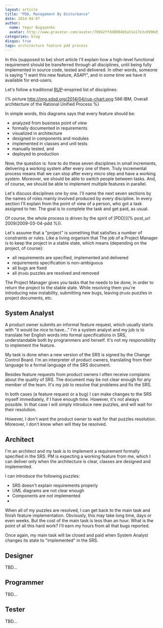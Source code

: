 ```yaml
---
layout: article
title: "PDD, Management By Disturbance"
date: 2014-04-07
author:
  name: Yegor Bugayenko
  avatar: http://www.gravatar.com/avatar/70942ffdd8084b5a51e17e3c0996d53c?s=300
categories: blog
disqus: true
tags: architecture feature pdd process
---
```


In this (supposed to be) short article I'll explain how a high-level
functional requirement should be transferred through all disciplines, until
being fully implemented in source code, tested and delivered. In other
words, someone is saying "I want this new feature, ASAP!", and in some time
we have it available for end-users.

Let's follow a traditional
[RUP](http://en.wikipedia.org/wiki/IBM_Rational_Unified_Process)-enspired
list of disciplines:

{% picture http://img.xdsd.org/2014/04/rup-chart.png 586 IBM, Overall architecture of the Rational Unified Process %}

In simple words, this diagrams says that every feature should be:

 * analyzed from business point of view
 * formally documented in requirements
 * visualized in architecture
 * designed in components and modules
 * implemented in classes and unit tests
 * manually tested, and
 * deployed to production

Now, the question is: how to do these seven disciplines in small increments,
delivering a working system after every one of them. Truly incremental
process means that we can stop after every micro step and have a working
system. Moreover, we should be able to switch people between tasks. And,
of course, we should be able to implement multiple features in parallel.

Let's discuss disciplines one by one. I'll name the next seven sections by the
names of roles mainly involved produced by every discipline. In every section I'll
explain from the point of view of a person, who got a task assigned to her.
The goal is to complete the task and get paid, as usual.

Of course, the whole process is driven by the spirit of
[PDD]({% post_url 2009/2009-03-04-pdd %}).



Let's assume that a "project" is something that satisfies
a number of constraints or rules. Like a living organism
that
The job of a Project Manager is to keep the project in a stable
state, which means (depending on the project, of course):

 * all requirements are specified, implemented and delivered
 * requirements specification is non-ambiguous
 * all bugs are fixed
 * all `@todo` puzzles are resolved and removed

The Project Manager gives you tasks that he needs to be done, in order
to return the project to the stable state. While resolving them
you're introducing new instability, submitting new bugs, leaving `@todo`
puzzles in project documents, etc.

## System Analyst

A product owner submits an informal feature request, which usually
starts with "it would be nice to have..." I'm a system analyst and my
job is to translate her English words into formal specifications in SRS,
understandable both by programmers and herself. It's not my responsibility
to implement the feature.

My task is done when a new version of the SRS is signed by the
Change Control Board. I'm an interpreter of product owners, translating
from their language to a formal language of the SRS document.

Besides feature requests from product owners I often receive
complains about the quality of SRS. The document may be not clear
enough for any member of the team. It's my job to resolve that problems
and fix the SRS.

In both cases (a feature request or a bug) I can make changes to the
SRS myself immediately, if I have enough time. However, it's not always
possible. In that case I will simply introduce new puzzles, and will wait
for their resolution.

However, I don't want the product owner to wait for that puzzles resolution.
Moreover, I don't know when will they be resolved.


## Architect

I'm an architect and my task is to implement a requirement formally specified
in the SRS. PM is expecting a working feature from me, which I can deliver
only when the architecture is clear, classes are designed and implemented.

I can introduce the following puzzles:

 * SRS doesn't explain requirements properly
 * UML diagrams are not clear enough
 * Components are not implemented
 *

When all of my puzzles are resolved, I can get back to the main task
and finish feature implementation. Obviously, this may take long time,
days or even weeks. But the cost of the main task is less than an hour.
What is the point of all this hard work? I'll earn my hours from
all that bugs reported.

Once again, my main task will be closed and paid when System Analyst
changes its state to "implemented" in the SRS.


## Designer

TBD...


## Programmer

TBD...


## Tester

TBD...
